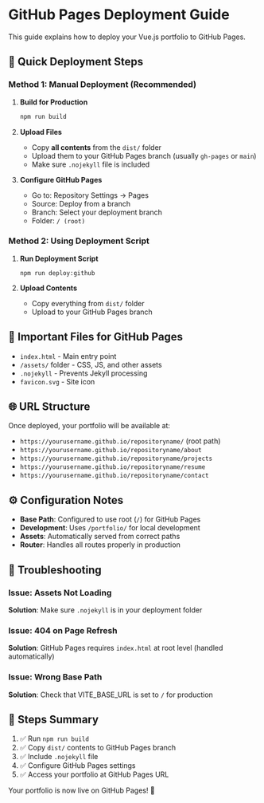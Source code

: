 # GitHub Pages Deployment Guide

This guide explains how to deploy your Vue.js portfolio to GitHub Pages.

## 🚀 Quick Deployment Steps

### Method 1: Manual Deployment (Recommended)

1. **Build for Production**
   ```bash
   npm run build
   ```

2. **Upload Files**
   - Copy **all contents** from the `dist/` folder
   - Upload them to your GitHub Pages branch (usually `gh-pages` or `main`)
   - Make sure `.nojekyll` file is included

3. **Configure GitHub Pages**
   - Go to: Repository Settings → Pages
   - Source: Deploy from a branch
   - Branch: Select your deployment branch
   - Folder: `/ (root)`

### Method 2: Using Deployment Script

1. **Run Deployment Script**
   ```bundles
   npm run deploy:github
   ```

2. **Upload Contents**
   - Copy everything from `dist/` folder
   - Upload to your GitHub Pages branch

## 📁 Important Files for GitHub Pages

- `index.html` - Main entry point
- `/assets/` folder - CSS, JS, and other assets  
- `.nojekyll` - Prevents Jekyll processing
- `favicon.svg` - Site icon

## 🌐 URL Structure

Once deployed, your portfolio will be available at:
- `https://yourusername.github.io/repositoryname/` (root path)
- `https://yourusername.github.io/repositoryname/about` 
- `https://yourusername.github.io/repositoryname/projects`
- `https://yourusername.github.io/repositoryname/resume`
- `https://yourusername.github.io/repositoryname/contact`

## ⚙️ Configuration Notes

- **Base Path**: Configured to use root (`/`) for GitHub Pages
- **Development**: Uses `/portfolio/` for local development
- **Assets**: Automatically served from correct paths
- **Router**: Handles all routes properly in production

## 🔧 Troubleshooting

### Issue: Assets Not Loading
**Solution**: Make sure `.nojekyll` is in your deployment folder

### Issue: 404 on Page Refresh
**Solution**: GitHub Pages requires `index.html` at root level (handled automatically)

### Issue: Wrong Base Path
**Solution**: Check that VITE_BASE_URL is set to `/` for production

## 📝 Steps Summary

1. ✅ Run `npm run build`
2. ✅ Copy `dist/` contents to GitHub Pages branch
3. ✅ Include `.nojekyll` file
4. ✅ Configure GitHub Pages settings
5. ✅ Access your portfolio at GitHub Pages URL

Your portfolio is now live on GitHub Pages! 🎉
